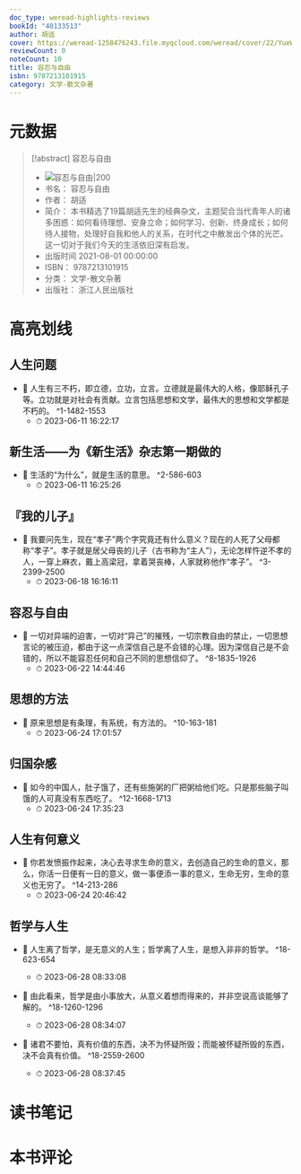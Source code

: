 ```yaml
---
doc_type: weread-highlights-reviews
bookId: "40133513"
author: 胡适
cover: https://weread-1258476243.file.myqcloud.com/weread/cover/22/YueWen_40133513/t7_YueWen_40133513.jpg
reviewCount: 0
noteCount: 10
title: 容忍与自由
isbn: 9787213101915
category: 文学-散文杂著
---
```

# 元数据
> [!abstract] 容忍与自由
> - ![ 容忍与自由|200](https://weread-1258476243.file.myqcloud.com/weread/cover/22/YueWen_40133513/t7_YueWen_40133513.jpg)
> - 书名： 容忍与自由
> - 作者： 胡适
> - 简介： 本书精选了19篇胡适先生的经典杂文，主题契合当代青年人的诸多困惑：如何看待理想、安身立命；如何学习、创新、终身成长；如何待人接物，处理好自我和他人的关系，在时代之中散发出个体的光芒。这一切对于我们今天的生活依旧深有启发。
> - 出版时间 2021-08-01 00:00:00
> - ISBN： 9787213101915
> - 分类： 文学-散文杂著
> - 出版社： 浙江人民出版社

# 高亮划线

## 人生问题


- 📌 人生有三不朽，即立德，立功，立言。立德就是最伟大的人格，像耶稣孔子等。立功就是对社会有贡献。立言包括思想和文学，最伟大的思想和文学都是不朽的。 ^1-1482-1553
    - ⏱ 2023-06-11 16:22:17 
## 新生活——为《新生活》杂志第一期做的


- 📌 生活的“为什么”，就是生活的意思。 ^2-586-603
    - ⏱ 2023-06-11 16:25:26 
## 『我的儿子』


- 📌 我要问先生，现在“孝子”两个字究竟还有什么意义？现在的人死了父母都称“孝子”。孝子就是居父母丧的儿子（古书称为“主人”），无论怎样忤逆不孝的人，一穿上麻衣，戴上高梁冠，拿着哭丧棒，人家就称他作“孝子”。 ^3-2399-2500
    - ⏱ 2023-06-18 16:16:11 
## 容忍与自由


- 📌 一切对异端的迫害，一切对“异己”的摧残，一切宗教自由的禁止，一切思想言论的被压迫，都由于这一点深信自己是不会错的心理。因为深信自己是不会错的，所以不能容忍任何和自己不同的思想信仰了。 ^8-1835-1926
    - ⏱ 2023-06-22 14:44:46 
## 思想的方法


- 📌 原来思想是有条理，有系统，有方法的。 ^10-163-181
    - ⏱ 2023-06-24 17:01:57 
## 归国杂感


- 📌 如今的中国人，肚子饿了，还有些施粥的厂把粥给他们吃。只是那些脑子叫饿的人可真没有东西吃了。 ^12-1668-1713
    - ⏱ 2023-06-24 17:35:23 
## 人生有何意义


- 📌 你若发愤振作起来，决心去寻求生命的意义，去创造自己的生命的意义，那么，你活一日便有一日的意义，做一事便添一事的意义，生命无穷，生命的意义也无穷了。 ^14-213-286
    - ⏱ 2023-06-24 20:46:42 
## 哲学与人生


- 📌 人生离了哲学，是无意义的人生；哲学离了人生，是想入非非的哲学。 ^18-623-654
    - ⏱ 2023-06-28 08:33:08 

- 📌 由此看来，哲学是由小事放大，从意义着想而得来的，并非空说高谈能够了解的。 ^18-1260-1296
    - ⏱ 2023-06-28 08:34:07 

- 📌 诸君不要怕，真有价值的东西，决不为怀疑所毁；而能被怀疑所毁的东西，决不会真有价值。 ^18-2559-2600
    - ⏱ 2023-06-28 08:37:45 
# 读书笔记

# 本书评论
